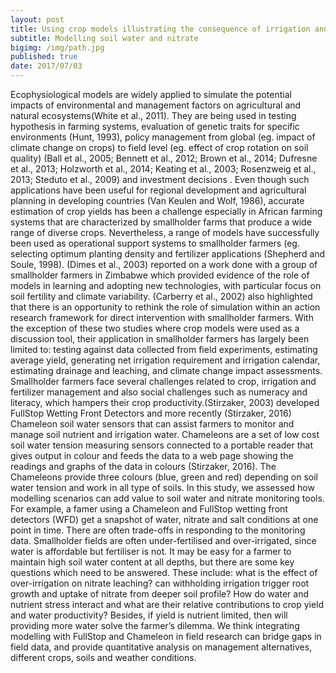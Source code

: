 ```yaml
---
layout: post
title: Using crop models illustrating the consequence of irrigation and nitrogen management on crop water productivity
subtitle: Modelling soil water and nitrate
bigimg: /img/path.jpg
published: true
date: 2017/07/03
---
```


Ecophysiological models are widely applied to simulate the potential impacts of environmental and management factors on agricultural and natural ecosystems(White et al., 2011). They are being used in testing hypothesis in farming systems, evaluation of genetic traits for specific environments (Hunt, 1993), policy management  from global  (eg. impact of climate change on crops) to field level (eg. effect of crop rotation on soil quality) (Ball et al., 2005; Bennett et al., 2012; Brown et al., 2014; Dufresne et al., 2013; Holzworth et al., 2014; Keating et al., 2003; Rosenzweig et al., 2013; Steduto et al., 2009) and investment decisions . Even though such applications have been useful for regional development and agricultural planning in developing countries (Van Keulen and Wolf, 1986), accurate estimation of crop yields has been a challenge especially in African farming systems that are characterized by smallholder farms that produce a wide range of diverse crops. Nevertheless, a range of models have successfully been used as operational support systems to smallholder farmers (eg. selecting optimum planting density and fertilizer applications (Shepherd and Soule, 1998).
(Dimes et al., 2003) reported on a work done with a group of smallholder farmers in Zimbabwe which provided evidence of the role of models in learning and adopting new technologies, with particular focus on soil fertility and climate variability. (Carberry et al., 2002) also highlighted that there is an opportunity to rethink the role of simulation within an action research framework for direct intervention with smallholder farmers. With the exception of these two studies where crop models were used as a discussion tool, their application in smallholder farmers has largely been limited to: testing against data collected from field experiments, estimating average yield, generating net irrigation requirement and irrigation calendar, estimating drainage and leaching, and climate change impact assessments. 
Smallholder farmers face several challenges related to crop, irrigation and fertilizer management and also social challenges such as numeracy and literacy, which hampers their crop productivity.(Stirzaker, 2003) developed FullStop Wetting Front Detectors and more recently (Stirzaker, 2016) Chameleon soil water sensors that can assist farmers to monitor and manage soil nutrient and irrigation water. Chameleons are a set of low cost soil water tension measuring sensors connected to a portable reader that gives output in colour and feeds the data to a web page showing the readings and graphs of the data in colours (Stirzaker, 2016). The Chameleons provide three colours (blue, green and red) depending on soil water tension and work in all type of soils. In this study, we assessed how modelling scenarios can add value to soil water and nitrate monitoring tools. For example, a famer using a Chameleon and FullStop wetting front detectors (WFD) get a snapshot of water, nitrate and salt conditions at one point in time. There are often trade-offs in responding to the monitoring data. Smallholder fields are often under-fertilised and over-irrigated, since water is affordable but fertiliser is not.  It may be easy for a farmer to maintain high soil water content at all depths, but there are some key questions which need to be answered. These include: what is the effect of over-irrigation on nitrate leaching?  can withholding irrigation trigger root growth and uptake of nitrate from deeper soil profile?  How do water and nutrient stress interact and what are their relative contributions to crop yield and water productivity? Besides, if yield is nutrient limited, then will providing more water solve the farmer’s dilemma. We think integrating modelling with FullStop and Chameleon in field research can bridge gaps in field data, and provide quantitative analysis on management alternatives, different crops, soils and weather conditions. 
